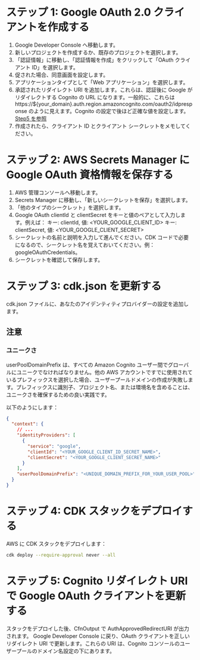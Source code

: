 # ステップ 1: Google OAuth 2.0 クライアントを作成する

1. Google Developer Console へ移動します。
2. 新しいプロジェクトを作成するか、既存のプロジェクトを選択します。
3. 「認証情報」に移動し、「認証情報を作成」をクリックして「OAuth クライアント ID」を選択します。
4. 促された場合、同意画面を設定します。
5. アプリケーションタイプとして「Web アプリケーション」を選択します。
6. 承認されたリダイレクト URI を追加します。これらは、認証後に Google がリダイレクトする Cognito の URL になります。一般的に、これらは https://${your_domain}.auth.region.amazoncognito.com/oauth2/idpresponse のように見えます。Cognito の設定で後ほど正確な値を設定します。[Step5 を参照](#ステップ-5-cognito-リダイレクト-uri-で-google-oauth-クライアントを更新する)
7. 作成されたら、クライアント ID とクライアント シークレットをメモしてください。

# ステップ 2: AWS Secrets Manager に Google OAuth 資格情報を保存する

1. AWS 管理コンソールへ移動します。
2. Secrets Manager に移動し、「新しいシークレットを保存」を選択します。
3. 「他のタイプのシークレット」を選択します。
4. Google OAuth clientId と clientSecret をキーと値のペアとして入力します。例えば：
   キー: clientId, 値: <YOUR_GOOGLE_CLIENT_ID>
   キー: clientSecret, 値: <YOUR_GOOGLE_CLIENT_SECRET>
5. シークレットの名前と説明を入力して進んでください。CDK コードで必要になるので、シークレット名を覚えておいてください。例：googleOAuthCredentials。
6. シークレットを確認して保存します。

# ステップ 3: cdk.json を更新する

cdk.json ファイルに、あなたのアイデンティティプロバイダーの設定を追加します。

## 注意

### ユニークさ

userPoolDomainPrefix は、すべての Amazon Cognito ユーザー間でグローバルにユニークでなければなりません。他の AWS アカウントですでに使用されているプレフィックスを選択した場合、ユーザープールドメインの作成が失敗します。プレフィックスに識別子、プロジェクト名、または環境名を含めることは、ユニークさを確保するための良い実践です。

以下のようにします：

```json
{
  "context": {
    // ...
    "identityProviders": [
      {
        "service": "google",
        "clientId": "<YOUR_GOOGLE_CLIENT_ID_SECRET_NAME>",
        "clientSecret": "<YOUR_GOOGLE_CLIENT_SECRET_NAME>"
      }
    ],
    "userPoolDomainPrefix": "<UNIQUE_DOMAIN_PREFIX_FOR_YOUR_USER_POOL>"
  }
}
```

# ステップ 4: CDK スタックをデプロイする

AWS に CDK スタックをデプロイします：

```sh
cdk deploy --require-approval never --all
```

# ステップ 5: Cognito リダイレクト URI で Google OAuth クライアントを更新する

スタックをデプロイした後、CfnOutput で AuthApprovedRedirectURI が出力されます。
Google Developer Console に戻り、OAuth クライアントを正しいリダイレクト URI で更新します。これらの URI は、Cognito コンソールのユーザープールのドメイン名設定の下にあります。
